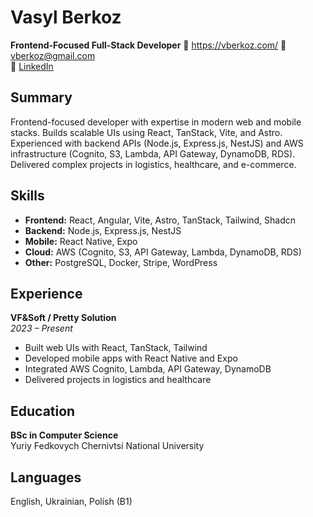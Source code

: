 # Vasyl Berkoz

**Frontend-Focused Full-Stack Developer**
🚀 https://vberkoz.com/
📧 vberkoz@gmail.com  
💼 [LinkedIn](https://www.linkedin.com/in/vasyl-berkoz-224a8bb0/)

## Summary

Frontend-focused developer with expertise in modern web and mobile stacks. Builds scalable UIs using React, TanStack, Vite, and Astro. Experienced with backend APIs (Node.js, Express.js, NestJS) and AWS infrastructure (Cognito, S3, Lambda, API Gateway, DynamoDB, RDS). Delivered complex projects in logistics, healthcare, and e-commerce.

## Skills

- **Frontend:** React, Angular, Vite, Astro, TanStack, Tailwind, Shadcn  
- **Backend:** Node.js, Express.js, NestJS  
- **Mobile:** React Native, Expo  
- **Cloud:** AWS (Cognito, S3, API Gateway, Lambda, DynamoDB, RDS)  
- **Other:** PostgreSQL, Docker, Stripe, WordPress

## Experience

**VF&Soft / Pretty Solution**  
*2023 – Present*  
- Built web UIs with React, TanStack, Tailwind  
- Developed mobile apps with React Native and Expo  
- Integrated AWS Cognito, Lambda, API Gateway, DynamoDB  
- Delivered projects in logistics and healthcare

## Education

**BSc in Computer Science**  
Yuriy Fedkovych Chernivtsi National University

## Languages

English, Ukrainian, Polish (B1)
